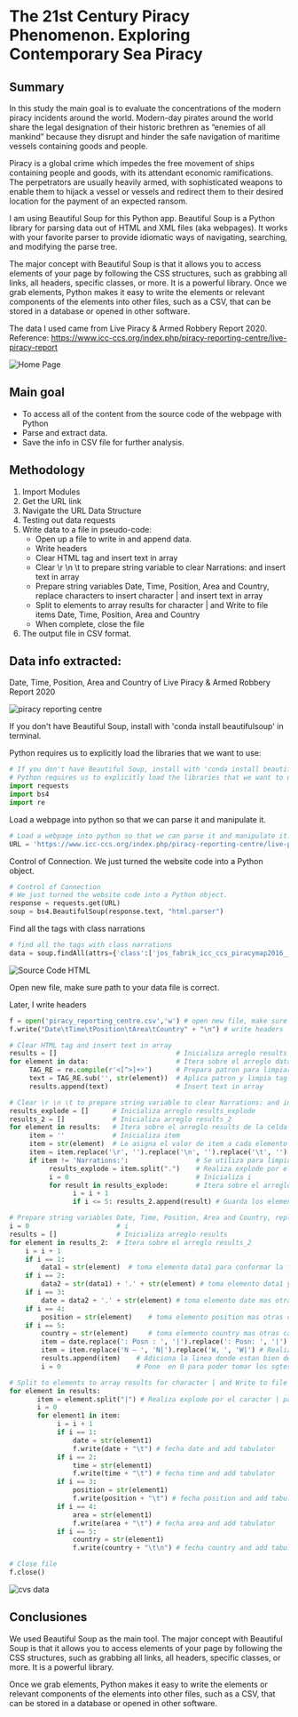 # The 21st Century Piracy Phenomenon. Exploring Contemporary Sea Piracy

## Summary

In this study the main goal is to evaluate the concentrations of the modern piracy incidents around the world.
Modern-day pirates around the world share the legal designation of their historic brethren as “enemies of all mankind” because they disrupt and hinder the safe navigation of maritime vessels containing goods and people. 

Piracy is a global crime which impedes the free movement of ships containing people and goods, with its attendant economic ramifications. The perpetrators are usually heavily armed, with sophisticated weapons to enable them to hijack a vessel or vessels and redirect them to their desired location for the payment of an expected ransom.

I am using Beautiful Soup for this Python app. Beautiful Soup is a Python library for parsing data out of HTML and XML files (aka webpages). It works with your favorite parser to provide idiomatic ways of navigating, searching, and modifying the parse tree. 

The major concept with Beautiful Soup is that it allows you to access elements of your page by following the CSS structures, such as grabbing all links, all headers, specific classes, or more. It is a powerful library. Once we grab elements, Python makes it easy to write the elements or relevant components of the elements into other files, such as a CSV, that can be stored in a database or opened in other software.

The data I used came from Live Piracy & Armed Robbery Report 2020. Reference: https://www.icc-ccs.org/index.php/piracy-reporting-centre/live-piracy-report

![Home Page](images/home.png)

## Main goal

+ To access all of the content from the source code of the webpage with Python
+ Parse and extract data. 
+ Save the info in CSV file for further analysis.

## Methodology

1. Import Modules
2. Get the URL link
3. Navigate the URL Data Structure
4. Testing out data requests
5. Write data to a file in pseudo-code:
    + Open up a file to write in and append data. 
    + Write headers
    + Clear HTML tag and insert text in array
    + Clear \r \n \t to prepare string variable to clear Narrations: and insert text in array
    + Prepare string variables Date, Time, Position, Area and Country, replace characters to insert character | and insert text in array
    + Split to elements to array results for character | and Write to file items Date, Time, Position, Area and Country
    + When complete, close the file
6. The output file in CSV format.

## Data info extracted:

Date, Time, Position, Area and Country of Live Piracy & Armed Robbery Report 2020

![piracy reporting centre](images/piracy_reporting_centre.png)

If you don't have Beautiful Soup, install with 'conda install beautifulsoup' in terminal.

Python requires us to explicitly load the libraries that we want to use:


```python
# If you don't have Beautiful Soup, install with 'conda install beautifulsoup' in terminal
# Python requires us to explicitly load the libraries that we want to use:
import requests
import bs4
import re
```

Load a webpage into python so that we can parse it and manipulate it.


```python
# Load a webpage into python so that we can parse it and manipulate it.
URL = 'https://www.icc-ccs.org/index.php/piracy-reporting-centre/live-piracy-report'
```

Control of Connection. We just turned the website code into a Python object. 


```python
# Control of Connection
# We just turned the website code into a Python object. 
response = requests.get(URL)
soup = bs4.BeautifulSoup(response.text, "html.parser")
```

Find all the tags with class narrations


```python
# find all the tags with class narrations
data = soup.findAll(attrs={'class':['jos_fabrik_icc_ccs_piracymap2016___narrations']})
```

![Source Code HTML](images/code.png)

Open new file, make sure path to your data file is correct.

Later, I write headers


```python
f = open('piracy_reporting_centre.csv','w') # open new file, make sure path to your data file is correct
f.write("Date\tTime\tPosition\tArea\tCountry" + "\n") # write headers
```


```python
# Clear HTML tag and insert text in array
results = []                              # Inicializa arreglo results
for element in data:                      # Itera sobre el arreglo data
     TAG_RE = re.compile(r'<[^>]+>')      # Prepara patron para limpiar tag html de las cadenas str(element)
     text = TAG_RE.sub('', str(element))  # Aplica patron y limpia tag html de text
     results.append(text)                 # Insert text in array
```


```python
# Clear \r \n \t to prepare string variable to clear Narrations: and insert text in array
results_explode = []      # Inicializa arreglo results_explode
results_2 = []            # Inicializa arreglo results_2
for element in results:   # Itera sobre el arreglo results de la celda anterior
     item = ''            # Inicializa item
     item = str(element)  # Le asigna el valor de item a cada elemento del arreglo results
     item = item.replace('\r', '').replace('\n', '').replace('\t', '') # Reemplaza de item \r, \n, \t para limpiar cadena y poder trabajar mejor en ella
     if item != 'Narrations:':                 # Se utiliza para limpiar de la cadena la cadena Narrations:
          results_explode = item.split(".")    # Realiza explode por el . para quedarnos con los elementos de la primera linea donde estan Date, Time, Position, Area and Country y eliminar el parrafo que tiene a continuacion la linea 
          i = 0                                # Inicializa i
          for result in results_explode:       # Itera sobre el arreglo results_explode
                i = i + 1
                if i <= 5: results_2.append(result) # Guarda los elementos donde despues se pueden extraer Date, Time, Position, Area and Country 
```


```python
# Prepare string variables Date, Time, Position, Area and Country, replace characters to insert character | and insert text in array
i = 0                      # i
results = []               # Inicializa arreglo results
for element in results_2:  # Itera sobre el arreglo results_2
    i = i + 1
    if i == 1: 
        data1 = str(element)  # toma elemento data1 para conformar la fecha
    if i == 2: 
        data2 = str(data1) + '.' + str(element) # toma elemento data1 y concatena str(element) para conformar la fecha
    if i == 3: 
        date = data2 + '.' + str(element) # toma elemento date mas otras cadenas y concatena str(element) para conformar la fecha
    if i == 4: 
        position = str(element)    # toma elemento position mas otras cadenas
    if i == 5: 
        country = str(element)     # toma elemento country mas otras cadenas
        item = date.replace(': Posn : ', '|').replace(': Posn: ', '|').replace(': ', '|') + '.' + position.replace(' – ', '|') + '.' + country.replace('E, ', 'E|').replace('W, ', 'W|')
        item = item.replace('N – ', 'N|').replace('W, ', 'W|') # Realiza reeplazo de : Posn : por |, : Posn: por |, : por |,  –  por |, E, por E|, W, por W| para conformar una linea donde estan bien delimitados los elemento Date, Time, Position, Area and Country por el separador |  
        results.append(item)    # Adiciona la linea donde estan bien delimitados los elemento Date, Time, Position, Area and Country por el separador | al arreglo results
        i = 0                   # Pone  en 0 para poder tomar los sgtes 5 elementos del arreglos results_2 donde estan los elementos utiles a extraer
```


```python
# Split to elements to array results for character | and Write to file items Date, Time, Position, Area and Country
for element in results:
       item = element.split("|") # Realiza explode por el caracter | para quedarnos con los elementos Date, Time, Position, Area and Country
       i = 0
       for element1 in item:
            i = i + 1
            if i == 1: 
                date = str(element1)
                f.write(date + "\t") # fecha date and add tabulator
            if i == 2: 
                time = str(element1)
                f.write(time + "\t") # fecha time and add tabulator
            if i == 3: 
                position = str(element1)
                f.write(position + "\t") # fecha position and add tabulator
            if i == 4: 
                area = str(element1)
                f.write(area + "\t") # fecha area and add tabulator
            if i == 5: 
                country = str(element1)
                f.write(country + "\t\n") # fecha country and add tabulator                
```


```python
# Close file
f.close()
```

![cvs data](images/cvs.png)

## Conclusiones

We used Beautiful Soup as the main tool. The major concept with Beautiful Soup is that it allows you to access elements of your page by following the CSS structures, such as grabbing all links, all headers, specific classes, or more. It is a powerful library.

 Once we grab elements, Python makes it easy to write the elements or relevant components of the elements into other files, such as a CSV, that can be stored in a database or opened in other software.
